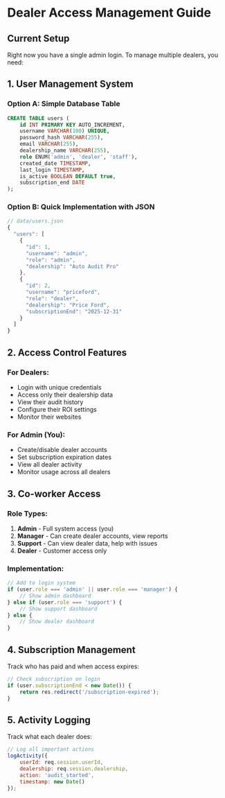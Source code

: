 # Dealer Access Management Guide

## Current Setup
Right now you have a single admin login. To manage multiple dealers, you need:

## 1. User Management System

### Option A: Simple Database Table
```sql
CREATE TABLE users (
    id INT PRIMARY KEY AUTO_INCREMENT,
    username VARCHAR(100) UNIQUE,
    password_hash VARCHAR(255),
    email VARCHAR(255),
    dealership_name VARCHAR(255),
    role ENUM('admin', 'dealer', 'staff'),
    created_date TIMESTAMP,
    last_login TIMESTAMP,
    is_active BOOLEAN DEFAULT true,
    subscription_end DATE
);
```

### Option B: Quick Implementation with JSON
```javascript
// data/users.json
{
  "users": [
    {
      "id": 1,
      "username": "admin",
      "role": "admin",
      "dealership": "Auto Audit Pro"
    },
    {
      "id": 2,
      "username": "priceford",
      "role": "dealer",
      "dealership": "Price Ford",
      "subscriptionEnd": "2025-12-31"
    }
  ]
}
```

## 2. Access Control Features

### For Dealers:
- Login with unique credentials
- Access only their dealership data
- View their audit history
- Configure their ROI settings
- Monitor their websites

### For Admin (You):
- Create/disable dealer accounts
- Set subscription expiration dates
- View all dealer activity
- Monitor usage across all dealers

## 3. Co-worker Access

### Role Types:
1. **Admin** - Full system access (you)
2. **Manager** - Can create dealer accounts, view reports
3. **Support** - Can view dealer data, help with issues
4. **Dealer** - Customer access only

### Implementation:
```javascript
// Add to login system
if (user.role === 'admin' || user.role === 'manager') {
    // Show admin dashboard
} else if (user.role === 'support') {
    // Show support dashboard
} else {
    // Show dealer dashboard
}
```

## 4. Subscription Management

Track who has paid and when access expires:
```javascript
// Check subscription on login
if (user.subscriptionEnd < new Date()) {
    return res.redirect('/subscription-expired');
}
```

## 5. Activity Logging

Track what each dealer does:
```javascript
// Log all important actions
logActivity({
    userId: req.session.userId,
    dealership: req.session.dealership,
    action: 'audit_started',
    timestamp: new Date()
});
```